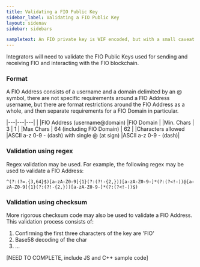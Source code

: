 ```yaml
---
title: Validating a FIO Public Key
sidebar_label: Validating a FIO Public Key
layout: sidenav
sidebar: sidebars

sampletext: An FIO private key is WIF encoded, but with a small caveat. So to get the raw private key from an EOS private key, simply Base58 decode the key. Once decoded, you will find a prefix byte on the front (0x80) which is the same as Bitcoin. The last 4 bytes of this decoded data is a checksum which is made up of a SHA256(SHA256(decoded data minus the last 4 bytes)). So to get the raw private key, Base58 decode, trim the first byte and the last 4 bytes and you should be left with a 32 byte raw private key.
---
```


Integrators will need to validate the FIO Public Keys used for sending and receiving FIO and interacting with the FIO blockchain. 

### Format

A FIO Address consists of a username and a domain delimited by an @ symbol, there are not specific requirements around a FIO Address username, but there are format restrictions around the FIO Address as a whole, and then separate requirements for a FIO Domain in particular.

|---|---|---|
| |FIO Address (username@domain) |FIO Domain |
|Min. Chars | 3 | 1 |
|Max Chars | 64 (including FIO Domain) | 62 |
|Characters allowed	|ASCII a-z 0-9 - (dash) with single @ (at sign) |ASCII a-z 0-9 - (dash)|


### Validation using regex

Regex validation may be used. For example, the following regex may be used to validate a FIO Address: 

`^(?:(?=.{3,64}$)[a-zA-Z0-9]{1}(?:(?!-{2,}))[a-zA-Z0-9-]*(?:(?<!-))@[a-zA-Z0-9]{1}(?:(?!-{2,}))[a-zA-Z0-9-]*(?:(?<!-))$)`

### Validation using checksum

More rigorous checksum code may also be used to validate a FIO Address. This validation process consists of:

1. Confirming the first three characters of the key are 'FIO'
2. Base58 decoding of the char
3. ...

[NEED TO COMPLETE, include JS and C++ sample code]

